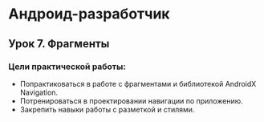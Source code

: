 # Андроид-разработчик
## Урок 7. Фрагменты

### Цели практической работы:

- Попрактиковаться в работе с фрагментами и библиотекой AndroidX Navigation.
- Потренироваться в проектировании навигации по приложению.
- Закрепить навыки работы с разметкой и стилями.